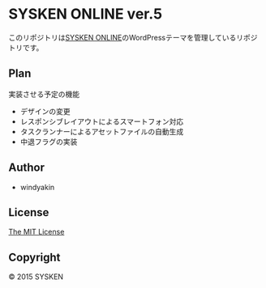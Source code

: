 # SYSKEN ONLINE ver.5

このリポジトリは[SYSKEN ONLINE](http://sysken.org/)のWordPressテーマを管理しているリポジトリです。

## Plan

実装させる予定の機能

 * デザインの変更
 * レスポンシブレイアウトによるスマートフォン対応
 * タスクランナーによるアセットファイルの自動生成
 * 中退フラグの実装

## Author
 * windyakin

## License
[The MIT License](LICENSE)

## Copyright
&copy; 2015 SYSKEN
